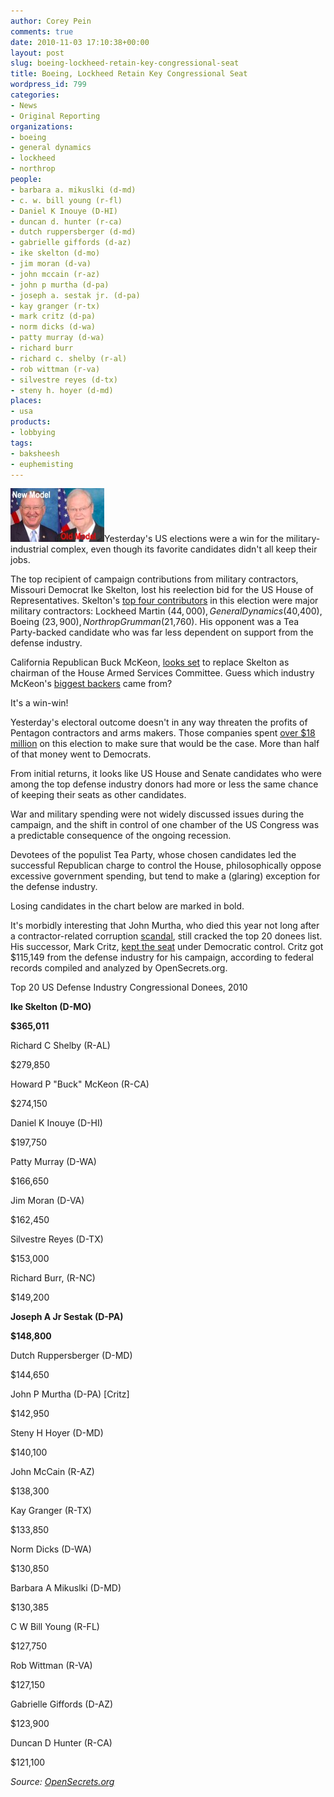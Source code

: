 ```yaml
---
author: Corey Pein
comments: true
date: 2010-11-03 17:10:38+00:00
layout: post
slug: boeing-lockheed-retain-key-congressional-seat
title: Boeing, Lockheed Retain Key Congressional Seat 
wordpress_id: 799
categories:
- News
- Original Reporting
organizations:
- boeing
- general dynamics
- lockheed
- northrop
people:
- barbara a. mikuslki (d-md)
- c. w. bill young (r-fl)
- Daniel K Inouye (D-HI)
- duncan d. hunter (r-ca)
- dutch ruppersberger (d-md)
- gabrielle giffords (d-az)
- ike skelton (d-mo)
- jim moran (d-va)
- john mccain (r-az)
- john p murtha (d-pa)
- joseph a. sestak jr. (d-pa)
- kay granger (r-tx)
- mark critz (d-pa)
- norm dicks (d-wa)
- patty murray (d-wa)
- richard burr
- richard c. shelby (r-al)
- rob wittman (r-va)
- silvestre reyes (d-tx)
- steny h. hoyer (d-md)
places:
- usa
products:
- lobbying
tags:
- baksheesh
- euphemisting
---
```


![](/images/2010/11/buck-mckeon-ike-skelton-150x86.jpg)Yesterday's US elections were a win for the military-industrial complex, even though its favorite candidates didn't all keep their jobs.

The top recipient of campaign contributions from military contractors, Missouri Democrat Ike Skelton, lost his reelection bid for the US House of Representatives. Skelton's [top four contributors](http://www.opensecrets.org/races/contrib.php?cycle=2010&id=MO04) in this election were major military contractors: Lockheed Martin ($44,000), General Dynamics ($40,400), Boeing ($23,900), Northrop Grumman ($21,760). His opponent was a Tea Party-backed candidate who was far less dependent on support from the defense industry.

California Republican Buck McKeon, [looks set](www.wired.com/dangerroom/2010/11/gop-wins-could-mean-showdowns-on-afghanistan-gitmo-dadt/) to replace Skelton as chairman of the House Armed Services Committee. Guess which industry McKeon's [biggest backers](http://www.opensecrets.org/races/contrib.php?cycle=2010&id=CA25) came from?

It's a win-win!

Yesterday's electoral outcome doesn't in any way threaten the profits of Pentagon contractors and arms makers. Those companies spent [over $18 million](http://www.opensecrets.org/industries/totals.php?cycle=2010&ind=D) on this election to make sure that would be the case. More than half of that money went to Democrats.

<!-- more -->From initial returns, it looks like US House and Senate candidates who were among the top defense industry donors had more or less the same chance of keeping their seats as other candidates.

War and military spending were not widely discussed issues during the campaign, and the shift in control of one chamber of the US Congress was a predictable consequence of the ongoing recession.

Devotees of the populist Tea Party, whose chosen candidates led the successful Republican charge to control the House, philosophically oppose excessive government spending, but tend to make a (glaring) exception for the defense industry.

Losing candidates in the chart below are marked in bold.

It's morbidly interesting that John Murtha, who died this year not long after a contractor-related corruption [scandal](http://www.propublica.org/article/new-scandal-house-of-murtha-090212), still cracked the top 20 donees list. His successor, Mark Critz, [kept the seat](http://thehill.com/homenews/house/125603-same-candidates-different-dynamic-in-race-for-murtha-seat) under Democratic control. Critz got $115,149 from the defense industry for his campaign, according to federal records compiled and analyzed by OpenSecrets.org.







Top 20 US Defense Industry Congressional Donees, 2010





**Ike Skelton (D-MO)**


**$365,011**






Richard C Shelby (R-AL)


$279,850






Howard P "Buck" McKeon (R-CA)


$274,150






Daniel K Inouye (D-HI)


$197,750






Patty Murray (D-WA)


$166,650






Jim Moran (D-VA)


$162,450






Silvestre Reyes (D-TX)


$153,000






Richard Burr, (R-NC)


$149,200






**Joseph A Jr Sestak (D-PA)**


**$148,800**






Dutch Ruppersberger (D-MD)


$144,650






John P Murtha (D-PA) [Critz]


$142,950






Steny H Hoyer (D-MD)


$140,100






John McCain (R-AZ)


$138,300






Kay Granger (R-TX)


$133,850






Norm Dicks (D-WA)


$130,850






Barbara A Mikuslki (D-MD)


$130,385






C W Bill Young (R-FL)


$127,750






Rob Wittman (R-VA)


$127,150






Gabrielle Giffords (D-AZ)


$123,900






Duncan D Hunter (R-CA)


$121,100




_Source: [OpenSecrets.org](http://www.opensecrets.org/industries/recips.php?ind=D&cycle=2010&recipdetail=A&sortorder=U)_
